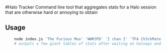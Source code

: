 #Halo Tracker
Command line tool that aggregates stats for a Halo session that are otherwise hard or annoying to obtain

## Usage

```bash
	node index.js 'The Furious Moo' 'WWMJPD' 'I chan I' 'TFA Ch3ckMate'
	# outputs a few giant tables of stats after waiting on haloapi and crunching a ton of numbers
```
